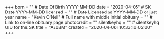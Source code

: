 +++
born = ""        # Date Of Birth YYYY-MM-DD
date = "2020-04-05"        # SK Date YYYY-MM-DD
licensed = ""    # Date Licensed as YYYY-MM-DD or just year
name = "Kevin O'Neil"        # Full name with middle initial
obituary = ""    # Link to on-line obituary page
photocredit = ""
silentkeyhq = "" # silentkeyhq UID for this SK
title = "AE0BM"
created = "2020-04-06T10:33:10-05:00"
+++
